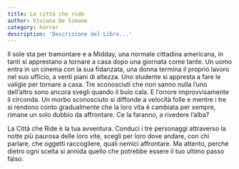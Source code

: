 ```yaml
---
title: La città che ride
author: Viviana De Simone
category: horror
description: 'Descrizione del Libro...'
---
```

Il sole sta per tramontare e a Midday, una normale cittadina americana, in tanti si apprestano a tornare a casa dopo una giornata come tante. Un uomo entra in un cinema con la sua fidanzata, una donna termina il proprio lavoro nel suo ufficio, a venti piani di altezza. Uno studente si appresta a fare le valigie per tornare a casa. Tre sconosciuti che non sanno nulla l’uno dell’altro sono ancora svegli quando il buio cala. E l’orrore improvvisamente li circonda.
Un morbo sconosciuto si diffonde a velocità folle e mentre i tre si rendono conto gradualmente che la loro vita è cambiata per sempre, rimane un solo dubbio da affrontare. Ce la faranno, a rivedere l’alba?

La Città che Ride è la tua avventura. Conduci i tre personaggi attraverso la notte più paurosa delle loro vite, scegli per loro dove andare, con chi parlare, che oggetti raccogliere, quali nemici affrontare. Ma attento, perché dietro ogni scelta si annida quello che potrebbe essere il tuo ultimo passo falso.
